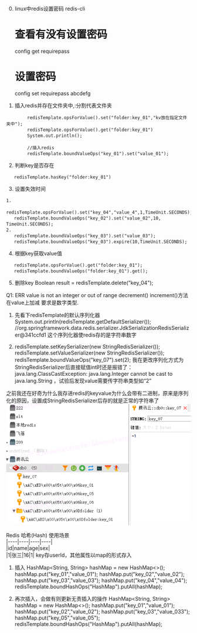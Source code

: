 0. linux中redis设置密码
   redis-cli
   # 查看有没有设置密码
   config get requirepass
   # 设置密码
   config set requirepass abcdefg
   
1. 插入redis并存在文件夹中,:分割代表文件夹
```
        redisTemplate.opsForValue().set("folder:key_01","kv放在指定文件夹中");
        redisTemplate.opsForValue().get("folder:key_01")
        System.out.println();
        
        //插入redis
        redisTemplate.boundValueOps("key_01").set("value_01");
```
2. 判断key是否存在
```
   redisTemplate.hasKey("folder:key_01")
```
3. 设置失效时间
```
1.
   redisTemplate.opsForValue().set("key_04","value_4",1,TimeUnit.SECONDS);
   redisTemplate.boundValueOps("key_02").set("value_02",10, TimeUnit.SECONDS);
2. 
   redisTemplate.boundValueOps("key_03").set("value_03");
   redisTemplate.boundValueOps("key_03").expire(10,TimeUnit.SECONDS);
```
4. 根据key获取value值
```
   redisTemplate.opsForValue().get("folder:key_01");
   redisTemplate.boundValueOps("folder:key_01").get();
```
5. 删除key
   Boolean result = redisTemplate.delete("key_04");


Q1: ERR value is not an integer or out of range
   decrement() increment()方法在value上加减
   要求是数字类型.
   1. 先看下redisTemplate的默认序列化器
      System.out.println(redisTemplate.getDefaultSerializer());
      //org.springframework.data.redis.serializer.JdkSerializationRedisSerializer@341ccfd1
      这个序列化器使redis存的是字符串数字
      
   2. redisTemplate.setKeySerializer(new StringRedisSerializer());
      redisTemplate.setValueSerializer(new StringRedisSerializer());
      redisTemplate.boundValueOps("key_07").set(2);
      我在更改序列化方式为StringRedisSerializer后直接赋值int时还是报错了：
         java.lang.ClassCastException: java.lang.Integer cannot be cast to java.lang.String
      ，试验后发现value需要传字符串类型如“2”
      
之前我还在好奇为什么我存进redis的keyvalue为什么会带有二进制，原来是序列化的原因，设置成StringRedisSerializer后存的就是正常的字符串了
![img.png](img.png)

Redis 哈希(Hash)
使用场景  
|----|----|----|----|  
|id|name|age|sex|  
|1|张三|16|1|
key存userId，其他属性以map的形式存入

1. 插入
   HashMap<String, String> hashMap = new HashMap<>();
   hashMap.put("key_01","value_01");
   hashMap.put("key_02","value_02");
   hashMap.put("key_03","value_03");
   hashMap.put("key_04","value_04");
   redisTemplate.boundHashOps("HashMap").putAll(hashMap);
   
2. 再次插入，会做有则更新无责插入的操作
   HashMap<String, String> hashMap = new HashMap<>();
   hashMap.put("key_01","value_01");
   hashMap.put("key_02","value_02");
   hashMap.put("key_03","value_033");
   hashMap.put("key_05","value_05");
   redisTemplate.boundHashOps("HashMap").putAll(hashMap);
